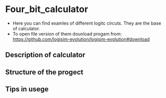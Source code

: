 # Four_bit_calculator
* Here you can find examles of different logitc circuts. They are the base of calculator.
* To open file version of them dounload progam from: https://github.com/logisim-evolution/logisim-evolution#download
## Description of calculator
## Structure of the progect
## Tips in usege
